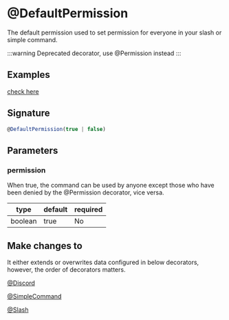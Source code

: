 # @DefaultPermission

The default permission used to set permission for everyone in your slash or simple command.

:::warning
Deprecated decorator, use @Permission instead
:::

## Examples

[check here](/docs/decorators/general/permission)

## Signature

```ts
@DefaultPermission(true | false)
```

## Parameters

### permission

When true, the command can be used by anyone except those who have been denied by the @Permission decorator, vice versa.

| type    | default | required |
| ------- | ------- | -------- |
| boolean | true    | No       |

## Make changes to

It either extends or overwrites data configured in below decorators, however, the order of decorators matters.

[@Discord](/docs/decorators/general/discord)

[@SimpleCommand](/docs/decorators/commands/simplecommand)

[@Slash](/docs/decorators/commands/slash)

